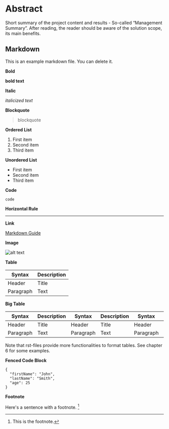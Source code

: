 # Abstract

Short summary of the project content and results - So-called “Management Summary”. After reading, the reader should be aware of the solution scope, its main benefits.

## Markdown

This is an example markdown file. You can delete it.

**Bold**

**bold text**

**Italic**

*italicized text*

**Blockquote**

> blockquote

**Ordered List**

1. First item
2. Second item
3. Third item

**Unordered List**

- First item
- Second item
- Third item

**Code**

`code`

**Horizontal Rule**

---

**Link**

[Markdown Guide](https://www.markdownguide.org)

**Image**

![alt text](https://www.markdownguide.org/assets/images/tux.png)

**Table**

| Syntax | Description |
| ----------- | ----------- |
| Header | Title |
| Paragraph | Text |


**Big Table**

| Syntax | Description | Syntax | Description | Syntax | Description | Syntax | Description |
| ----------- | ----------- | ----------- | ----------- | ----------- | ----------- | ----------- | ----------- |
| Header | Title | Header | Title | Header | Title | Header | Title |
| Paragraph | Text | Paragraph | Text | Paragraph | Text | Paragraph | Text |

Note that rst-files provide more functionalities to format tables. See chapter 6 for some examples.

**Fenced Code Block**

```
{
  "firstName": "John",
  "lastName": "Smith",
  "age": 25
}
```

**Footnote**

Here's a sentence with a footnote. [^1]

[^1]: This is the footnote.
